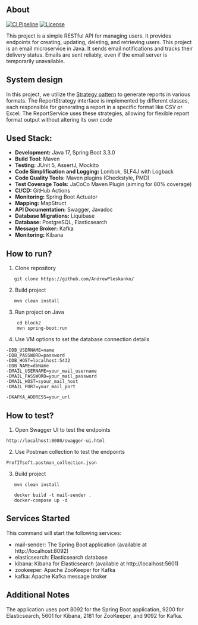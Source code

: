 ## About

[![CI Pipeline](https://github.com/AndrewPleskanko/jira-progect/actions/workflows/maven.yml/badge.svg)](https://github.com/AndrewPleskanko/jira-progect/actions)
[![License](https://img.shields.io/badge/license-CC%20BY--NC%204.0-lightgrey.svg)](https://creativecommons.org/licenses/by-nc/4.0/)

This project is a simple RESTful API for managing users. It provides endpoints for creating, updating, deleting, and
retrieving users. This project is an email microservice in Java. It sends email notifications and tracks their delivery status.
Emails are sent reliably, even if the email server is temporarily unavailable.

## System design

In this project, we utilize the [Strategy pattern](https://refactoring.guru/design-patterns/strategy) to generate
reports in various formats. The ReportStrategy interface is
implemented by different classes, each responsible for generating a report in a specific format like CSV or Excel. The
ReportService uses these strategies, allowing for flexible report format output without altering its own code

## Used Stack:

- **Development:** Java 17, Spring Boot 3.3.0
- **Build Tool:** Maven
- **Testing:** JUnit 5, AssertJ, Mockito
- **Code Simplification and Logging:** Lombok, SLF4J with Logback
- **Code Quality Tools:** Maven plugins (Checkstyle, PMD)
- **Test Coverage Tools:** JaCoCo Maven Plugin (aiming for 80% coverage)
- **CI/CD:** GitHub Actions
- **Monitoring:** Spring Boot Actuator
- **Mapping:** MapStruct
- **API Documentation:** Swagger, Javadoc
- **Database Migrations:** Liquibase
- **Database:** PostgreSQL, Elasticsearch
- **Message Broker:** Kafka
- **Monitoring:** Kibana

## How to run?

1) Clone repository

```shell
   git clone https://github.com/AndrewPleskanko/
```

2) Build project

```shell
   mvn clean install
```

3) Run project on Java

```shell
    cd block2
    mvn spring-boot:run
```

4) Use VM options to set the database connection details

 ```copy
-DDB_USERNAME=name
-DDB_PASSWORD=password
-DDB_HOST=localhost:5432
-DDB_NAME=dbName
-DMAIL_USERNAME=your_mail_username
-DMAIL_PASSWORD=your_mail_password
-DMAIL_HOST=syour_mail_host
-DMAIL_PORT=your_mail_port

-DKAFKA_ADDRESS=your_url
```

## How to test?

1) Open Swagger UI to test the endpoints

```copy
http://localhost:8080/swagger-ui.html
```

2) Use Postman collection to test the endpoints

```copy
ProfITsoft.postman_collection.json
```

3) Build project

```shell
   mvn clean install
   
   docker build -t mail-sender .
   docker-compose up -d
```

## Services Started

This command will start the following services:

- mail-sender: The Spring Boot application (available at http://localhost:8092)
- elasticsearch: Elasticsearch database
- kibana: Kibana for Elasticsearch (available at http://localhost:5601)
- zookeeper: Apache ZooKeeper for Kafka
- kafka: Apache Kafka message broker

## Additional Notes

The application uses port 8092 for the Spring Boot application, 9200 for Elasticsearch,
5601 for Kibana, 2181 for ZooKeeper, and 9092 for Kafka.



